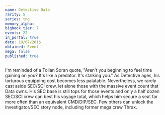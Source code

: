 ```yaml
---
name: Detective Data
rarity: 5
series: tng
memory_alpha:
bigbook_tier: 7
events: 22
in_portal: true
date: 19/07/2016
obtained: Event
mega: false
published: true
---
```


I'm reminded of a Tolian Soran quote, "Aren't you beginning to feel time gaining on you? It's like a predator. It's stalking you." As Detective ages, his torturous equipping cost becomes less palatable. Nevertheless, we rarely cast aside SEC/SCI crew, let alone those with the massive event count that Data owns. His SEC base is still tops for those events and only a half dozen SEC/SCI crew can best his voyage total, which helps him secure a seat far more often than an equivalent CMD/DIP/SEC. Few others can unlock the Investigator/SEC story node, including former mega crew Thrax.

